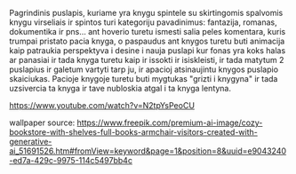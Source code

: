 Pagrindinis puslapis, kuriame yra knygu spintele su skirtingomis spalvomis knygu virseliais ir spintos turi kategoriju pavadinimus: fantazija, romanas, dokumentika ir pns... ant hoverio turetu ismesti salia peles komentara, kuris trumpai pristato pacia knyga, o paspaudus ant knygos turetu buti animacija kaip patraukia perspektyva i desine i nauja puslapi kur fonas yra koks halas ar panasiai ir tada knyga turetu kaip ir issokti ir isiskleisti, ir tada matytum 2 puslapius ir galetum vartyti tarp ju, ir apacioj atsinaujintu knygos puslapio skaiciukas.
Pacioje knygoje turetu buti mygtukas "grizti i knygyna" ir tada uzsivercia ta knyga ir tave nubloskia atgal i ta knyga lentyna.

https://www.youtube.com/watch?v=N2tpYsPeoCU

wallpaper source:
https://www.freepik.com/premium-ai-image/cozy-bookstore-with-shelves-full-books-armchair-visitors-created-with-generative-ai_51691526.htm#fromView=keyword&page=1&position=8&uuid=e9043240-ed7a-429c-9975-114c5497bb4c
